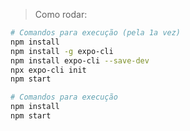 > Como rodar:


```bash
# Comandos para execução (pela 1a vez)
npm install
npm install -g expo-cli
npm install expo-cli --save-dev
npx expo-cli init
npm start
```

```bash
# Comandos para execução
npm install
npm start
```

